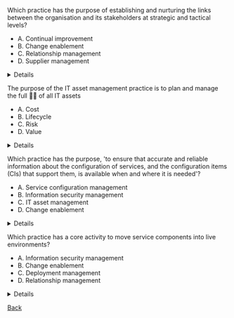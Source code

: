 Which practice has the purpose of establishing and nurturing the links between the organisation and its stakeholders at strategic and tactical levels?

- A. Continual improvement
- B. Change enablement
- C. Relationship management
- D. Supplier management

<details>
  C. Relationship management
</details>

The purpose of the IT asset management practice is to plan and manage the full :woman_shrugging: of all IT assets

- A. Cost
- B. Lifecycle
- C. Risk
- D. Value

<details>
  B. Lifecycle
</details>

Which practice has the purpose, 'to ensure that accurate and reliable information about the configuration of services, and the configuration items (CIs) that support them, is available when and where it is needed'?

- A. Service configuration management
- B. Information security management
- C. IT asset management
- D. Change enablement

<details>
  A. Service configuration management
</details>

Which practice has a core activity to move service components into live environments?

- A. Information security management
- B. Change enablement
- C. Deployment management
- D. Relationship management

<details>
  C. Deployment management
</details>

[Back](README.md)
